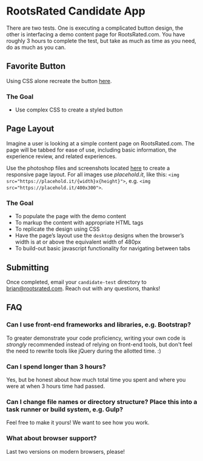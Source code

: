 # RootsRated Candidate App

There are two tests. One is executing a complicated button design, the other is
interfacing a demo content page for RootsRated.com. You have roughly 3 hours to
complete the test, but take as much as time as you need, do as much as you can.

## Favorite Button

Using CSS alone recreate the button [here](button/assets/button.gif).

### The Goal

 - Use complex CSS to create a styled button

## Page Layout

Imagine a user is looking at a simple content page on RootsRated.com.
The page will be tabbed for ease of use, including basic information, the
experience review, and related experiences.

Use the photoshop files and screenshots located
[here](page-layout/assets/button.gif) to create a responsive page layout. For
all images use _placehold.it_, like this:
`<img src="https://placehold.it/{width}x{height}">`, e.g.
`<img src="https://placehold.it/400x300">`.

### The Goal

 - To populate the page with the demo content
 - To markup the content with appropriate HTML tags
 - To replicate the design using CSS
 - Have the page’s layout use the `desktop` designs when the browser’s width is
   at or above the equivalent width of 480px
 - To build-out basic javascript functionality for navigating between tabs

## Submitting

Once completed, email your `candidate-test` directory to
[brian@rootsrated.com](mailto:brian@rootsrated.com). Reach out with any
questions, thanks!

## FAQ

### Can I use front-end frameworks and libraries, e.g. Bootstrap?

To greater demonstrate your code proficiency, writing your own code is _strongly_
recommended instead of relying on front-end tools, but don't feel the need to rewrite
tools like jQuery during the allotted time. :)

### Can I spend longer than 3 hours?

Yes, but be honest about how much total time you spent and where you were at
when 3 hours time had passed.

### Can I change file names or directory structure? Place this into a task runner or build system, e.g. Gulp?

Feel free to make it yours! We want to see how you work.

### What about browser support?

Last two versions on modern browsers, please!
